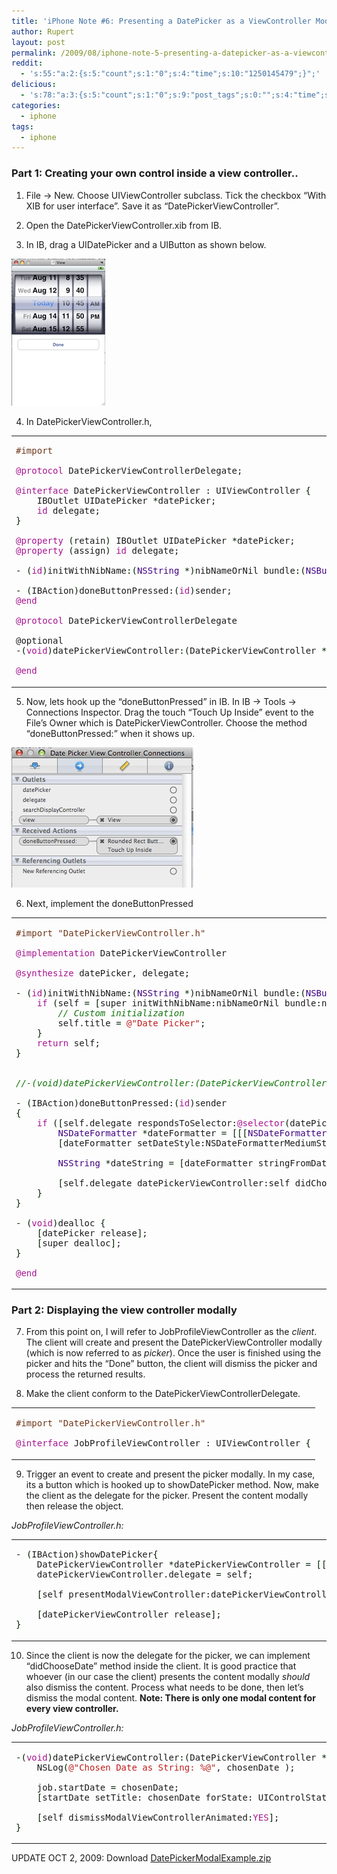 ```yaml
---
title: 'iPhone Note #6: Presenting a DatePicker as a ViewController Modally'
author: Rupert
layout: post
permalink: /2009/08/iphone-note-5-presenting-a-datepicker-as-a-viewcontroller-modally/
reddit:
  - 's:55:"a:2:{s:5:"count";s:1:"0";s:4:"time";s:10:"1250145479";}";'
delicious:
  - 's:78:"a:3:{s:5:"count";s:1:"0";s:9:"post_tags";s:0:"";s:4:"time";s:10:"1250145481";}";'
categories:
  - iphone
tags:
  - iphone
---
```

### Part 1: Creating your own control inside a view controller..

1. File -> New. Choose UIViewController subclass. Tick the checkbox &#8220;With XIB for user interface&#8221;. Save it as &#8220;DatePickerViewController&#8221;.

2. Open the DatePickerViewController.xib from IB.

3. In IB, drag a UIDatePicker and a UIButton as shown below.

<img src="/images/2009/08/note-5-1.gif" alt="note-5-1.gif" border="0" width="150" height="235" />

<!--more-->

4. In DatePickerViewController.h,

<div class="wp_syntax">
  <table>
    <tr>
      <td class="code">
        <pre class="objc" style="font-family:monospace;"><span style="color: #6e371a;">#import</span>
&nbsp;
<span style="color: #a61390;">@protocol</span> DatePickerViewControllerDelegate;
&nbsp;
<span style="color: #a61390;">@interface</span> DatePickerViewController <span style="color: #002200;">:</span> UIViewController <span style="color: #002200;">&#123;</span>
	IBOutlet UIDatePicker <span style="color: #002200;">*</span>datePicker;
	<span style="color: #a61390;">id</span> delegate;
<span style="color: #002200;">&#125;</span>
&nbsp;
<span style="color: #a61390;">@property</span> <span style="color: #002200;">&#40;</span>retain<span style="color: #002200;">&#41;</span> IBOutlet UIDatePicker <span style="color: #002200;">*</span>datePicker;
<span style="color: #a61390;">@property</span> <span style="color: #002200;">&#40;</span>assign<span style="color: #002200;">&#41;</span> <span style="color: #a61390;">id</span> delegate;
&nbsp;
<span style="color: #002200;">-</span> <span style="color: #002200;">&#40;</span><span style="color: #a61390;">id</span><span style="color: #002200;">&#41;</span>initWithNibName<span style="color: #002200;">:</span><span style="color: #002200;">&#40;</span><span style="color: #400080;">NSString</span> <span style="color: #002200;">*</span><span style="color: #002200;">&#41;</span>nibNameOrNil bundle<span style="color: #002200;">:</span><span style="color: #002200;">&#40;</span><span style="color: #400080;">NSBundle</span> <span style="color: #002200;">*</span><span style="color: #002200;">&#41;</span>nibBundleOrNil;
&nbsp;
<span style="color: #002200;">-</span> <span style="color: #002200;">&#40;</span>IBAction<span style="color: #002200;">&#41;</span>doneButtonPressed<span style="color: #002200;">:</span><span style="color: #002200;">&#40;</span><span style="color: #a61390;">id</span><span style="color: #002200;">&#41;</span>sender;
<span style="color: #a61390;">@end</span>
&nbsp;
<span style="color: #a61390;">@protocol</span> DatePickerViewControllerDelegate
&nbsp;
@optional
<span style="color: #002200;">-</span><span style="color: #002200;">&#40;</span><span style="color: #a61390;">void</span><span style="color: #002200;">&#41;</span>datePickerViewController<span style="color: #002200;">:</span><span style="color: #002200;">&#40;</span>DatePickerViewController <span style="color: #002200;">*</span><span style="color: #002200;">&#41;</span>controller didChooseDate<span style="color: #002200;">:</span><span style="color: #002200;">&#40;</span><span style="color: #400080;">NSString</span> <span style="color: #002200;">*</span><span style="color: #002200;">&#41;</span>chosenDate;
&nbsp;
<span style="color: #a61390;">@end</span></pre>
      </td>
    </tr>
  </table>
</div>

5. Now, lets hook up the &#8220;doneButtonPressed&#8221; in IB. In IB -> Tools -> Connections Inspector. Drag the touch &#8220;Touch Up Inside&#8221; event to the File&#8217;s Owner which is DatePickerViewController. Choose the method &#8220;doneButtonPressed:&#8221; when it shows up.

<img src="/images/2009/08/note-5-2.gif" alt="note-5-2.gif" border="0" width="291" height="224" />

6. Next, implement the doneButtonPressed

<div class="wp_syntax">
  <table>
    <tr>
      <td class="code">
        <pre class="objc" style="font-family:monospace;"><span style="color: #6e371a;">#import "DatePickerViewController.h"</span>
&nbsp;
<span style="color: #a61390;">@implementation</span> DatePickerViewController
&nbsp;
<span style="color: #a61390;">@synthesize</span> datePicker, delegate;
&nbsp;
<span style="color: #002200;">-</span> <span style="color: #002200;">&#40;</span><span style="color: #a61390;">id</span><span style="color: #002200;">&#41;</span>initWithNibName<span style="color: #002200;">:</span><span style="color: #002200;">&#40;</span><span style="color: #400080;">NSString</span> <span style="color: #002200;">*</span><span style="color: #002200;">&#41;</span>nibNameOrNil bundle<span style="color: #002200;">:</span><span style="color: #002200;">&#40;</span><span style="color: #400080;">NSBundle</span> <span style="color: #002200;">*</span><span style="color: #002200;">&#41;</span>nibBundleOrNil <span style="color: #002200;">&#123;</span>
    <span style="color: #a61390;">if</span> <span style="color: #002200;">&#40;</span>self <span style="color: #002200;">=</span> <span style="color: #002200;">&#91;</span>super initWithNibName<span style="color: #002200;">:</span>nibNameOrNil bundle<span style="color: #002200;">:</span>nibBundleOrNil<span style="color: #002200;">&#93;</span><span style="color: #002200;">&#41;</span> <span style="color: #002200;">&#123;</span>
        <span style="color: #11740a; font-style: italic;">// Custom initialization</span>
		self.title <span style="color: #002200;">=</span> <span style="color: #bf1d1a;">@</span><span style="color: #bf1d1a;">"Date Picker"</span>;
    <span style="color: #002200;">&#125;</span>
    <span style="color: #a61390;">return</span> self;
<span style="color: #002200;">&#125;</span>
&nbsp;
&nbsp;
<span style="color: #11740a; font-style: italic;">//-(void)datePickerViewController:(DatePickerViewController *)controller didChooseDate:(NSString *)chosenDate;</span>
&nbsp;
<span style="color: #002200;">-</span> <span style="color: #002200;">&#40;</span>IBAction<span style="color: #002200;">&#41;</span>doneButtonPressed<span style="color: #002200;">:</span><span style="color: #002200;">&#40;</span><span style="color: #a61390;">id</span><span style="color: #002200;">&#41;</span>sender
<span style="color: #002200;">&#123;</span>
    <span style="color: #a61390;">if</span> <span style="color: #002200;">&#40;</span><span style="color: #002200;">&#91;</span>self.delegate respondsToSelector<span style="color: #002200;">:</span><span style="color: #a61390;">@selector</span><span style="color: #002200;">&#40;</span>datePickerViewController<span style="color: #002200;">:</span>didChooseDate<span style="color: #002200;">:</span><span style="color: #002200;">&#41;</span><span style="color: #002200;">&#93;</span><span style="color: #002200;">&#41;</span> <span style="color: #002200;">&#123;</span>
		<span style="color: #400080;">NSDateFormatter</span> <span style="color: #002200;">*</span>dateFormatter <span style="color: #002200;">=</span> <span style="color: #002200;">&#91;</span><span style="color: #002200;">&#91;</span><span style="color: #002200;">&#91;</span><span style="color: #400080;">NSDateFormatter</span> alloc<span style="color: #002200;">&#93;</span> init<span style="color: #002200;">&#93;</span>  autorelease<span style="color: #002200;">&#93;</span>;
		<span style="color: #002200;">&#91;</span>dateFormatter setDateStyle<span style="color: #002200;">:</span>NSDateFormatterMediumStyle<span style="color: #002200;">&#93;</span>;
&nbsp;
		<span style="color: #400080;">NSString</span> <span style="color: #002200;">*</span>dateString <span style="color: #002200;">=</span> <span style="color: #002200;">&#91;</span>dateFormatter stringFromDate<span style="color: #002200;">:</span><span style="color: #002200;">&#91;</span>datePicker date<span style="color: #002200;">&#93;</span><span style="color: #002200;">&#93;</span>;
&nbsp;
        <span style="color: #002200;">&#91;</span>self.delegate datePickerViewController<span style="color: #002200;">:</span>self didChooseDate<span style="color: #002200;">:</span>dateString<span style="color: #002200;">&#93;</span>;
    <span style="color: #002200;">&#125;</span>
<span style="color: #002200;">&#125;</span>
&nbsp;
<span style="color: #002200;">-</span> <span style="color: #002200;">&#40;</span><span style="color: #a61390;">void</span><span style="color: #002200;">&#41;</span>dealloc <span style="color: #002200;">&#123;</span>
	<span style="color: #002200;">&#91;</span>datePicker release<span style="color: #002200;">&#93;</span>;
    <span style="color: #002200;">&#91;</span>super dealloc<span style="color: #002200;">&#93;</span>;
<span style="color: #002200;">&#125;</span>
&nbsp;
<span style="color: #a61390;">@end</span></pre>
      </td>
    </tr>
  </table>
</div>

### Part 2: Displaying the view controller modally

7. From this point on, I will refer to JobProfileViewController as the *client*. The client will create and present the DatePickerViewController modally (which is now referred to as *picker*). Once the user is finished using the picker and hits the &#8220;Done&#8221; button, the client will dismiss the picker and process the returned results.

8. Make the client conform to the DatePickerViewControllerDelegate.

<div class="wp_syntax">
  <table>
    <tr>
      <td class="code">
        <pre class="objc" style="font-family:monospace;"><span style="color: #6e371a;">#import "DatePickerViewController.h"</span>
&nbsp;
<span style="color: #a61390;">@interface</span> JobProfileViewController <span style="color: #002200;">:</span> UIViewController <span style="color: #002200;">&#123;</span></pre>
      </td>
    </tr>
  </table>
</div>

9. Trigger an event to create and present the picker modally. In my case, its a button which is hooked up to showDatePicker method. Now, make the client as the delegate for the picker. Present the content modally then release the object.

*JobProfileViewController.h:*

<div class="wp_syntax">
  <table>
    <tr>
      <td class="code">
        <pre class="objc" style="font-family:monospace;"><span style="color: #002200;">-</span> <span style="color: #002200;">&#40;</span>IBAction<span style="color: #002200;">&#41;</span>showDatePicker<span style="color: #002200;">&#123;</span>
	DatePickerViewController <span style="color: #002200;">*</span>datePickerViewController <span style="color: #002200;">=</span> <span style="color: #002200;">&#91;</span><span style="color: #002200;">&#91;</span>DatePickerViewController alloc<span style="color: #002200;">&#93;</span> initWithNibName<span style="color: #002200;">:</span><span style="color: #bf1d1a;">@</span><span style="color: #bf1d1a;">"DatePickerViewController"</span> bundle<span style="color: #002200;">:</span><span style="color: #a61390;">nil</span><span style="color: #002200;">&#93;</span>;
	datePickerViewController.delegate <span style="color: #002200;">=</span> self;
&nbsp;
	<span style="color: #002200;">&#91;</span>self presentModalViewController<span style="color: #002200;">:</span>datePickerViewController animated<span style="color: #002200;">:</span><span style="color: #a61390;">YES</span><span style="color: #002200;">&#93;</span>;
&nbsp;
	<span style="color: #002200;">&#91;</span>datePickerViewController release<span style="color: #002200;">&#93;</span>;
<span style="color: #002200;">&#125;</span></pre>
      </td>
    </tr>
  </table>
</div>

10. Since the client is now the delegate for the picker, we can implement &#8220;didChooseDate&#8221; method inside the client. It is good practice that whoever (in our case the client) presents the content modally *should* also dismiss the content. Process what needs to be done, then let&#8217;s dismiss the modal content. **Note: There is only one modal content for every view controller.**

*JobProfileViewController.h:*

<div class="wp_syntax">
  <table>
    <tr>
      <td class="code">
        <pre class="objc" style="font-family:monospace;"><span style="color: #002200;">-</span><span style="color: #002200;">&#40;</span><span style="color: #a61390;">void</span><span style="color: #002200;">&#41;</span>datePickerViewController<span style="color: #002200;">:</span><span style="color: #002200;">&#40;</span>DatePickerViewController <span style="color: #002200;">*</span><span style="color: #002200;">&#41;</span>controller didChooseDate<span style="color: #002200;">:</span><span style="color: #002200;">&#40;</span><span style="color: #400080;">NSString</span> <span style="color: #002200;">*</span><span style="color: #002200;">&#41;</span>chosenDate<span style="color: #002200;">&#123;</span>
	NSLog<span style="color: #002200;">&#40;</span><span style="color: #bf1d1a;">@</span><span style="color: #bf1d1a;">"Chosen Date as String: %@"</span>, chosenDate <span style="color: #002200;">&#41;</span>;
&nbsp;
	job.startDate <span style="color: #002200;">=</span> chosenDate;
	<span style="color: #002200;">&#91;</span>startDate setTitle<span style="color: #002200;">:</span> chosenDate forState<span style="color: #002200;">:</span> UIControlStateNormal<span style="color: #002200;">&#93;</span>;
&nbsp;
	<span style="color: #002200;">&#91;</span>self dismissModalViewControllerAnimated<span style="color: #002200;">:</span><span style="color: #a61390;">YES</span><span style="color: #002200;">&#93;</span>;
<span style="color: #002200;">&#125;</span></pre>
      </td>
    </tr>
  </table>
</div>

UPDATE OCT 2, 2009: Download [DatePickerModalExample.zip][1]

 [1]: /images/2009/10/DatePickerModalExample.zip "DatePickerModalExample.zip"